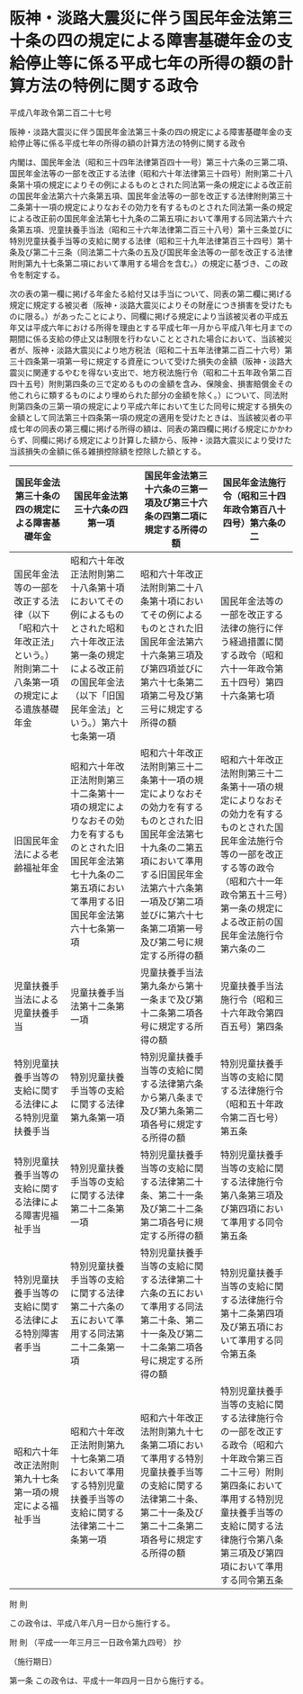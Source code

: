 # 阪神・淡路大震災に伴う国民年金法第三十条の四の規定による障害基礎年金の支給停止等に係る平成七年の所得の額の計算方法の特例に関する政令

平成八年政令第二百二十七号

阪神・淡路大震災に伴う国民年金法第三十条の四の規定による障害基礎年金の支給停止等に係る平成七年の所得の額の計算方法の特例に関する政令

内閣は、国民年金法（昭和三十四年法律第百四十一号）第三十六条の三第二項、国民年金法等の一部を改正する法律（昭和六十年法律第三十四号）附則第二十八条第十項の規定によりその例によるものとされた同法第一条の規定による改正前の国民年金法第六十六条第五項、国民年金法等の一部を改正する法律附則第三十二条第十一項の規定によりなおその効力を有するものとされた同法第一条の規定による改正前の国民年金法第七十九条の二第五項において準用する同法第六十六条第五項、児童扶養手当法（昭和三十六年法律第二百三十八号）第十三条並びに特別児童扶養手当等の支給に関する法律（昭和三十九年法律第百三十四号）第十条及び第二十三条（同法第二十六条の五及び国民年金法等の一部を改正する法律附則第九十七条第二項において準用する場合を含む。）の規定に基づき、この政令を制定する。

次の表の第一欄に掲げる年金たる給付又は手当について、同表の第二欄に掲げる規定に規定する被災者（阪神・淡路大震災によりその財産につき損害を受けたものに限る。）があったことにより、同欄に掲げる規定により当該被災者の平成五年又は平成六年における所得を理由とする平成七年一月から平成八年七月までの期間に係る支給の停止又は制限を行わないこととされた場合において、当該被災者が、阪神・淡路大震災により地方税法（昭和二十五年法律第二百二十六号）第三十四条第一項第一号に規定する資産について受けた損失の金額（阪神・淡路大震災に関連するやむを得ない支出で、地方税法施行令（昭和二十五年政令第二百四十五号）附則第四条の三で定めるものの金額を含み、保険金、損害賠償金その他これらに類するものにより埋められた部分の金額を除く。）について、同法附則第四条の三第一項の規定により平成六年において生じた同号に規定する損失の金額として同法第三十四条第一項の規定の適用を受けたときは、当該被災者の平成七年の同表の第三欄に掲げる所得の額は、同表の第四欄に掲げる規定にかかわらず、同欄に掲げる規定により計算した額から、阪神・淡路大震災により受けた当該損失の金額に係る雑損控除額を控除した額とする。

国民年金法第三十条の四の規定による障害基礎年金 | 国民年金法第三十六条の四第一項 | 国民年金法第三十六条の三第一項及び第三十六条の四第二項に規定する所得の額 | 国民年金法施行令（昭和三十四年政令第百八十四号）第六条の二  
---|---|---|---  
国民年金法等の一部を改正する法律（以下「昭和六十年改正法」という。）附則第二十八条第一項の規定による遺族基礎年金 | 昭和六十年改正法附則第二十八条第十項においてその例によるものとされた昭和六十年改正法第一条の規定による改正前の国民年金法（以下「旧国民年金法」という。）第六十七条第一項 | 昭和六十年改正法附則第二十八条第十項においてその例によるものとされた旧国民年金法第六十六条第三項及び第四項並びに第六十七条第二項第二号及び第三号に規定する所得の額 | 国民年金法等の一部を改正する法律の施行に伴う経過措置に関する政令（昭和六十一年政令第五十四号）第四十六条第七項  
旧国民年金法による老齢福祉年金 | 昭和六十年改正法附則第三十二条第十一項の規定によりなおその効力を有するものとされた旧国民年金法第七十九条の二第五項において準用する旧国民年金法第六十七条第一項 | 昭和六十年改正法附則第三十二条第十一項の規定によりなおその効力を有するものとされた旧国民年金法第七十九条の二第五項において準用する旧国民年金法第六十六条第一項及び第二項並びに第六十七条第二項第一号及び第二号に規定する所得の額 | 昭和六十年改正法附則第三十二条第十一項の規定によりなおその効力を有するものとされた国民年金法施行令等の一部を改正する等の政令（昭和六十一年政令第五十三号）第一条の規定による改正前の国民年金法施行令第六条の二  
児童扶養手当法による児童扶養手当 | 児童扶養手当法第十二条第一項 | 児童扶養手当法第九条から第十一条まで及び第十二条第二項各号に規定する所得の額 | 児童扶養手当法施行令（昭和三十六年政令第四百五号）第四条  
特別児童扶養手当等の支給に関する法律による特別児童扶養手当 | 特別児童扶養手当等の支給に関する法律第九条第一項 | 特別児童扶養手当等の支給に関する法律第六条から第八条まで及び第九条第二項各号に規定する所得の額 | 特別児童扶養手当等の支給に関する法律施行令（昭和五十年政令第二百七号）第五条  
特別児童扶養手当等の支給に関する法律による障害児福祉手当 | 特別児童扶養手当等の支給に関する法律第二十二条第一項 | 特別児童扶養手当等の支給に関する法律第二十条、第二十一条及び第二十二条第二項各号に規定する所得の額 | 特別児童扶養手当等の支給に関する法律施行令第八条第三項及び第四項において準用する同令第五条  
特別児童扶養手当等の支給に関する法律による特別障害者手当 | 特別児童扶養手当等の支給に関する法律第二十六条の五において準用する同法第二十二条第一項 | 特別児童扶養手当等の支給に関する法律第二十六条の五において準用する同法第二十条、第二十一条及び第二十二条第二項各号に規定する所得の額 | 特別児童扶養手当等の支給に関する法律施行令第十二条第四項及び第五項において準用する同令第五条  
昭和六十年改正法附則第九十七条第一項の規定による福祉手当 | 昭和六十年改正法附則第九十七条第二項において準用する特別児童扶養手当等の支給に関する法律第二十二条第一項 | 昭和六十年改正法附則第九十七条第二項において準用する特別児童扶養手当等の支給に関する法律第二十条、第二十一条及び第二十二条第二項各号に規定する所得の額 | 特別児童扶養手当等の支給に関する法律施行令の一部を改正する政令（昭和六十年政令第三百二十三号）附則第四条において準用する特別児童扶養手当等の支給に関する法律施行令第八条第三項及び第四項において準用する同令第五条  
  
附 則

この政令は、平成八年八月一日から施行する。

附 則 （平成一一年三月三一日政令第九四号） 抄

（施行期日）

第一条 この政令は、平成十一年四月一日から施行する。
